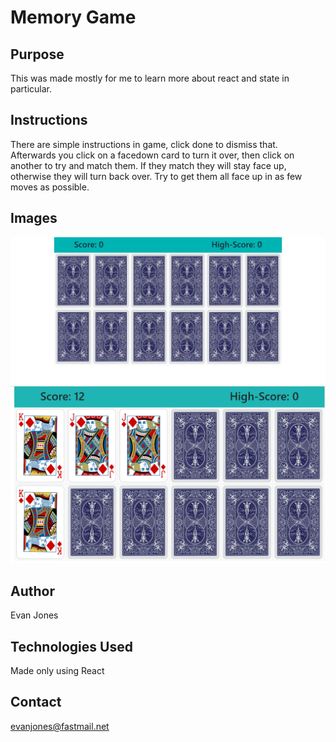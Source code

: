# Memory Game

## Purpose

This was made mostly for me to learn more about react and state in particular.

## Instructions

There are simple instructions in game, click done to dismiss that. Afterwards you click on a facedown card to turn it over, then click on another to try and match them. If they match they will stay face up, otherwise they will turn back over. Try to get them all face up in as few moves as possible.

## Images

![Screenshot](./Screenshot1.png)
![Screenshot](./Screenshot2.png)

## Author

Evan Jones

## Technologies Used

Made only using React

## Contact

evanjones@fastmail.net
